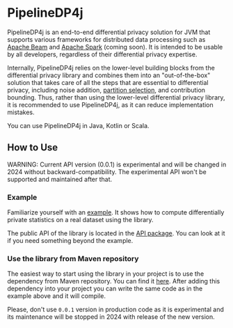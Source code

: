 # PipelineDP4j

PipelineDP4j is an end-to-end differential privacy solution for JVM that
supports various frameworks for distributed data processing such as
[Apache Beam](https://beam.apache.org/documentation/) and
[Apache Spark](https://spark.apache.org/) (coming soon). It is intended to be
usable by all developers, regardless of their differential privacy expertise.

Internally, PipelineDP4j relies on the lower-level building blocks from the
differential privacy library and combines them into an "out-of-the-box" solution
that takes care of all the steps that are essential to differential privacy,
including noise addition,
[partition selection](https://arxiv.org/abs/2006.03684), and contribution
bounding. Thus, rather than using the lower-level differential privacy library,
it is recommended to use PipelineDP4j, as it can reduce implementation mistakes.

You can use PipelineDP4j in Java, Kotlin or Scala.

## How to Use

WARNING: Current API version (0.0.1) is experimental and will be changed in 2024
without backward-compatibility. The experimental API won't be supported and
maintained after that.

### Example

<!-- TODO: create codelab and rewrite this section. -->
<!-- TODO: generate kDoc of API using Dokka and GitHub pages. -->

Familiarize yourself with an
[example](https://github.com/google/differential-privacy/tree/main/examples/pipelinedp4j).
It shows how to compute differentially private statistics on a real dataset
using the library.

The public API of the library is located in the
[API package](https://github.com/google/differential-privacy/tree/main/pipelinedp4j/main/com/google/privacy/differentialprivacy/pipelinedp4j/api).
You can look at it if you need something beyond the example.

### Use the library from Maven repository

The easiest way to start using the library in your project is to use the
dependency from Maven repository. You can find it
[here](https://mvnrepository.com/artifact/com.google.privacy.differentialprivacy.pipelinedp4j/pipelinedp4j).
After adding this dependency into your project you can write the same code as in
the example above and it will compile.

Please, don't use `0.0.1` version in production code as it is experimental and
its maintenance will be stopped in 2024 with release of the new version.
